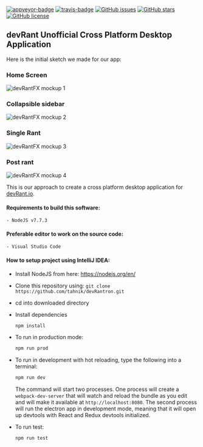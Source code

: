 [![appveyor-badge]][appveyor-url]
[![travis-badge]][travis-url]
[![GitHub issues](https://img.shields.io/github/issues/tahnik/devRantron.svg)](https://github.com/tahnik/devRantron/issues)
[![GitHub stars](https://img.shields.io/github/stars/tahnik/devRantron.svg)](https://github.com/tahnik/devRantron/stargazers)
[![GitHub license](https://img.shields.io/badge/license-MIT-blue.svg)](https://raw.githubusercontent.com/tahnik/devRantron/master/LICENSE)
## devRant Unofficial Cross Platform Desktop Application

Here is the initial sketch we made for our app:
### Home Screen
![devRantFX mockup 1](http://imgur.com/tWUzRO5.png)
### Collapsible sidebar
![devRantFX mockup 2](http://imgur.com/tlLhm0t.png)
### Single Rant
![devRantFX mockup 3](http://imgur.com/V2gpdae.png)
### Post rant
![devRantFX mockup 4](http://imgur.com/hF9STj7.png)

This is our approach to create a cross platform desktop application for [devRant.io].

#### Requirements to build this software:
    - NodeJS v7.7.3
#### Preferable editor to work on the source code:
    - Visual Studio Code

#### How to setup project using IntelliJ IDEA:
- Install NodeJS from here: https://nodejs.org/en/
- Clone this repository using:
    `git clone https://github.com/tahnik/devRantron.git`
- cd into downloaded directory
- Install dependencies
    ```bash
    npm install
    ```
- To run in production mode:

    ```bash
    npm run prod
    ```

- To run in development with hot reloading, type the following into a terminal:

    ```bash
    npm run dev
    ```

    The command will start two processes. One process will create a `webpack-dev-server` that will watch and reload the bundle as you edit and will make it available at `http://localhost:8080`.
    The second process will run the electron app in development mode, meaning that it will open up devtools with React and Redux devtools initialized.
- To run test:

    ```bash
    npm run test
    ```

[devRant.io]: <http://devrant.io>
[appveyor-badge]: https://img.shields.io/appveyor/ci/tahnik/devRatron.svg
[appveyor-url]: https://ci.appveyor.com/project/SirWindfield/devrantron
[travis-badge]: https://img.shields.io/travis/tahnik/devRantron.svg
[travis-url]: https://travis-ci.org/tahnik/devRantron
